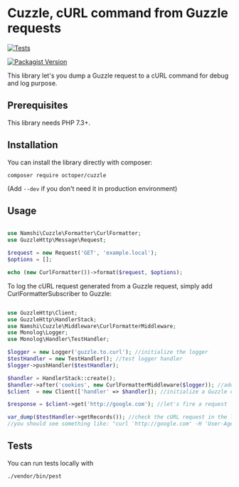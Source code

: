 # Cuzzle, cURL command from Guzzle requests

[![Tests](https://github.com/octoper/cuzzle/workflows/Tests/badge.svg)](https://github.com/octoper/cuzzle/actions?query=workflow%3ATests)

[![Packagist Version](https://img.shields.io/packagist/v/octoper/cuzzle)](https://packagist.org/packages/octoper/cuzzle)

This library let's you dump a Guzzle request to a cURL command for debug and log purpose.

## Prerequisites

This library needs PHP 7.3+.

## Installation

You can install the library directly with composer:
```
composer require octoper/cuzzle
```
(Add `--dev` if you don't need it in production environment)

## Usage

```php

use Namshi\Cuzzle\Formatter\CurlFormatter;
use GuzzleHttp\Message\Request;

$request = new Request('GET', 'example.local');
$options = [];

echo (new CurlFormatter())->format($request, $options);

```

To log the cURL request generated from a Guzzle request, simply add CurlFormatterSubscriber to Guzzle:

```php

use GuzzleHttp\Client;
use GuzzleHttp\HandlerStack;
use Namshi\Cuzzle\Middleware\CurlFormatterMiddleware;
use Monolog\Logger;
use Monolog\Handler\TestHandler;

$logger = new Logger('guzzle.to.curl'); //initialize the logger
$testHandler = new TestHandler(); //test logger handler
$logger->pushHandler($testHandler);

$handler = HandlerStack::create();
$handler->after('cookies', new CurlFormatterMiddleware($logger)); //add the cURL formatter middleware
$client  = new Client(['handler' => $handler]); //initialize a Guzzle client

$response = $client->get('http://google.com'); //let's fire a request

var_dump($testHandler->getRecords()); //check the cURL request in the logs, 
//you should see something like: "curl 'http://google.com' -H 'User-Agent: Guzzle/4.2.1 curl/7.37.1 PHP/5.5.16"

```

## Tests

You can run tests locally with

```
./vendor/bin/pest
```
